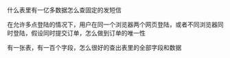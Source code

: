  什么表里有一亿多数据怎么查固定的发短信

在允许多点登陆的情况下，用户在同一个浏览器两个网页登陆，或者不同浏览器同时登陆，假设同时提交订单，怎么做到订单的唯一性

 有一张表，有一百个字段，怎么很好的查出表里的全部字段和数据

